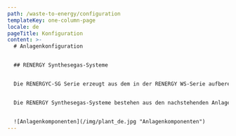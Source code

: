 ```yaml
---
path: /waste-to-energy/configuration
templateKey: one-column-page
locale: de
pageTitle: Konfiguration
content: >-
  # Anlagenkonfiguration


  ## RENERGY Synthesegas-Systeme


  Die RENERGYC-SG Serie erzeugt aus dem in der RENERGY WS-Serie aufbereiteten und getrockneten Abfall unter Zuführung des mit der RENERGY LZ-Serie separierten Sauerstoffs ein Synthesegas, dass in der RENERGY PP-Serie in Gasmotoren verwertet wird, die Generatoren zur Stromerzeugung antreiben.


  Die RENERGY Synthesegas-Systeme bestehen aus den nachstehenden Anlagenkomponenten:


  ![Anlagenkomponenten](/img/plant_de.jpg "Anlagenkomponenten")
---
```

